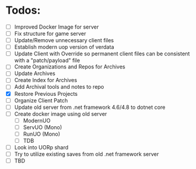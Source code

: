 # Todos:
- [ ] Improved Docker Image for server
- [ ] Fix structure for game server
- [ ] Update/Remove unnecessary client files
- [ ] Establish modern uop version of verdata
- [ ] Update Client with Override so permanent client files can be consistent with a "patch/payload" file
- [ ] Create Organizations and Repos for Archives
- [ ] Update Archives
- [ ] Create Index for Archives
- [ ] Add Archival tools and notes to repo
- [X] Restore Previous Projects
- [ ] Organize Client Patch
- [ ] Update old server from .net framework 4.6/4.8 to dotnet core
- [ ] Create docker image using old server
  - [ ] ModernUO
  - [ ] ServUO (Mono)
  - [ ] RunUO (Mono)
  - [ ] TDB
- [ ] Look into UORp shard
- [ ] Try to utilize existing saves from old .net framework server
- [ ] TBD
